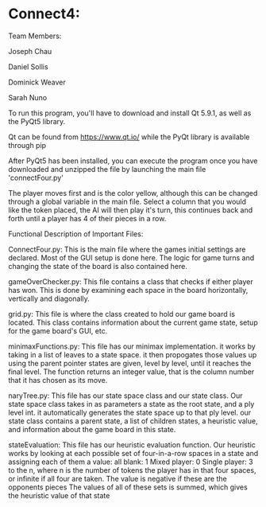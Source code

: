 # Connect4:

Team Members:

Joseph Chau

Daniel Sollis

Dominick Weaver

Sarah Nuno

To run this program, you'll have to download and install Qt 5.9.1, as well as the PyQt5 library.

Qt can be found from https://www.qt.io/ while the PyQt library is available through pip

After PyQt5 has been installed, you can execute the program once you have downloaded and unzipped the file by launching the main file 'connectFour.py'

The player moves first and is the color yellow, although this can be changed through a global variable in the main file. Select a column that you would like the token placed, the AI will then play
it's turn, this continues back and forth until a player has 4 of their pieces in a row.

Functional Description of Important Files:

ConnectFour.py:
This is the main file where the games initial settings are declared. Most of the GUI setup is done here. The logic for game turns and changing the state of the board is also contained here.

gameOverChecker.py:
This file contains a class that checks if either player has won. This is done by examining each space in the board horizontally, vertically and diagonally. 

grid.py:
This file is where the class created to hold our game board is located. This class contains information about the current game state, setup for the game board's GUI, etc.

minimaxFunctions.py:
This file has our minimax implementation. it works by taking in a list of leaves to a state space. it then propogates those values up using the parent pointer states are given, level by level, until it reaches the final level. The function returns an integer value, that is the column number that it has chosen as its move.

naryTree.py:
This file has our state space class and our state class. Our state space class takes in as parameters a state as the root state, and a ply level int. it automatically generates the state space up to that ply level. our state class contains a parent state, a list of children states, a heuristic value, and information about the game board in this state.

stateEvaluation:
This file has our heuristic evaluation function. Our heuristic works by looking at each possible set of four-in-a-row spaces in a state and assigning each of them a value:
        all blank: 1
        Mixed player: 0
        Single player: 3 to the n, where n is the number of tokens the player has in that four spaces, 
            or infinite if all four are taken. The value is negative if these are the opponents pieces
The values of all of these sets is summed, which gives the heuristic value of that state

